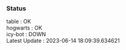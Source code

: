 ### Status


table : OK  
hogwarts : OK  
icy-bot : DOWN  
Latest Update : 2023-06-14 18:09:39.634621
